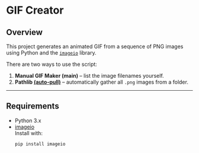 # GIF Creator

## Overview
This project generates an animated GIF from a sequence of PNG images using Python and the [`imageio`](https://imageio.readthedocs.io/) library.  

There are two ways to use the script:
1. **Manual GIF Maker (main)** – list the image filenames yourself.  
2. **Pathlib [(auto-pull)](https://github.com/uri3lrex/gif-python-maker/tree/auto-pull)** – automatically gather all `.png` images from a folder.  

---

## Requirements
- Python 3.x  
- [imageio](https://pypi.org/project/imageio/)  
  Install with:
  ```bash
  pip install imageio
